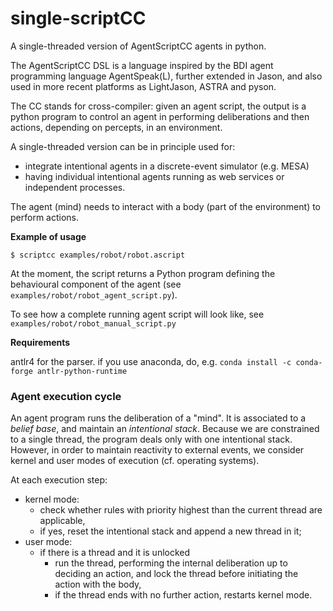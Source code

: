 # single-scriptCC 

A single-threaded version of AgentScriptCC agents in python.

The AgentScriptCC DSL is a language inspired by the BDI agent programming language AgentSpeak(L), further extended in Jason, and also used in more recent platforms as LightJason, ASTRA and pyson. 

The CC stands for cross-compiler: given an agent script, the output is a python program to control an agent in performing deliberations and then actions, depending on percepts, in an environment.

A single-threaded version can be in principle used for:
- integrate intentional agents in a discrete-event simulator (e.g. MESA)
- having individual intentional agents running as web services or independent processes.

The agent (mind) needs to interact with a body (part of the environment) to perform actions.  
  
**Example of usage**
```
$ scriptcc examples/robot/robot.ascript
```
At the moment, the script returns a Python program defining the behavioural component of the agent (see `examples/robot/robot_agent_script.py`).

To see how a complete running agent script will look like, see `examples/robot/robot_manual_script.py` 

**Requirements**

antlr4 for the parser.
if you use anaconda, do, e.g. ```conda install -c conda-forge antlr-python-runtime```
 
 
### Agent execution cycle

An agent program runs the deliberation of a "mind".
It is associated to a *belief base*, and maintain an *intentional stack*.
Because we are constrained to a single thread, the program deals only with one intentional stack.
However, in order to maintain reactivity to external events, we consider kernel and user modes of execution (cf. operating systems).

At each execution step:
- kernel mode: 
    - check whether rules with priority highest than the current thread are applicable,
    - if yes, reset the intentional stack and append a new thread in it;
- user mode:
    - if there is a thread and it is unlocked
        - run the thread, performing the internal deliberation up to deciding an action, and lock the thread before initiating the action with the body,   
        - if the thread ends with no further action, restarts kernel mode.

   
    


 



